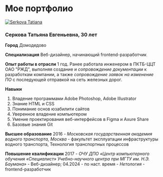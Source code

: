 # Мое портфолио

[![Serkova Tatiana](https://i.postimg.cc/2yfbvd6q/photo-2021-05-17-20-07-42.jpg)](https://postimg.cc/47BxR9pZ)

### Серкова Татьяна Евгеньевна, 30 лет
**Город**
Домодедово

**Специализация** 
Веб-дизайнер, начинающий frontend-разработчик

**Опыт работы в отрасли** 
1 год. Ранее работала инженером в ПКТБ-ЦЦТ ОАО "РЖД", выполняя создание и *сопровождение документации* к разработкам компании, а также *сопровождение заявок на изменение ПО* с последующей отправкой на сеть железных дорог.

**Навыки**
1. Владение программами Adobe Photoshop, Adobe Illustrator
2. Знание  HTML и CSS
3. Понимание основ юзабилити сайтов
4. Уверенное владение компьютером
5. Умение проектирования веб-интерфейсов в Figma и Axure Share
6. Базовые знания Git

**Высшее образование**
2016 - *Московская государственная академия водного транспорта, Москва* - факультет эксплуатации инфраструктуры водного транспорта, Технология транспортных процессов

**Повышение квалификации**
2017 - *ОЧУ ДПО «Центр компьютерного обучения «Специалист» Учебно-научного центра при МГТУ им. Н.Э. Баумана»* - Веб-дизайнер;
04.2024 - по наст. время - *Нетология* - frontend-разработчик